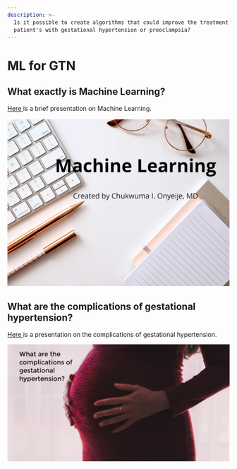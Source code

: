 ```yaml
---
description: >-
  Is it possible to create algorithms that could improve the treatment of
  patient's with gestational hypertension or preeclampsia?
---
```


# ML for GTN

## What exactly is Machine Learning?

[Here ](https://slides.com/chukwumaonyeije/deck#/)is a brief presentation on Machine Learning.

![](.gitbook/assets/machinelearning2.PNG)





## What are the complications of gestational hypertension?

[Here ](https://slides.com/chukwumaonyeije/deck-2a588c)is a presentation on the complications of gestational hypertension.

![](.gitbook/assets/complications.PNG)

